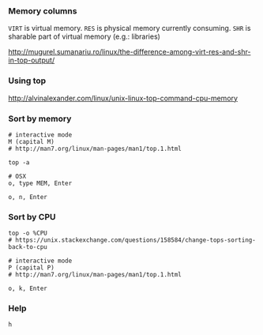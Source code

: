 ### Memory columns

`VIRT` is virtual memory.
`RES` is physical memory currently consuming.
`SHR` is sharable part of virtual memory (e.g.: libraries)

http://mugurel.sumanariu.ro/linux/the-difference-among-virt-res-and-shr-in-top-output/


### Using top

http://alvinalexander.com/linux/unix-linux-top-command-cpu-memory


### Sort by memory

```
# interactive mode
M (capital M)
# http://man7.org/linux/man-pages/man1/top.1.html

top -a

# OSX
o, type MEM, Enter

o, n, Enter
```


### Sort by CPU

```
top -o %CPU
# https://unix.stackexchange.com/questions/158584/change-tops-sorting-back-to-cpu

# interactive mode
P (capital P)
# http://man7.org/linux/man-pages/man1/top.1.html

o, k, Enter
```


### Help

`h`